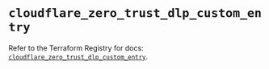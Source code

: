 # `cloudflare_zero_trust_dlp_custom_entry`

Refer to the Terraform Registry for docs: [`cloudflare_zero_trust_dlp_custom_entry`](https://registry.terraform.io/providers/cloudflare/cloudflare/5.11.0/docs/resources/zero_trust_dlp_custom_entry).
